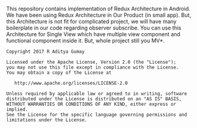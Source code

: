 This repository contains implementation of Redux Architecture in Android. We have been using Redux Architecture in Our Product (in small app). 
But, this Architecture is not fit for complicated project, we will have many boilerplate in our code regarding observer subscribe.
You can use this Architecture for Single View which have multiple view component and functional component inside it. But, whole project still you MV*.


<pre><code>Copyright 2017 R Aditya Gumay

Licensed under the Apache License, Version 2.0 (the "License");
you may not use this file except in compliance with the License.
You may obtain a copy of the License at

   http://www.apache.org/licenses/LICENSE-2.0

Unless required by applicable law or agreed to in writing, software
distributed under the License is distributed on an "AS IS" BASIS,
WITHOUT WARRANTIES OR CONDITIONS OF ANY KIND, either express or implied.
See the License for the specific language governing permissions and
limitations under the License.
</code></pre>
